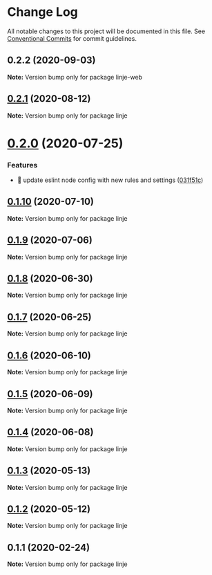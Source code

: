 # Change Log

All notable changes to this project will be documented in this file.
See [Conventional Commits](https://conventionalcommits.org) for commit guidelines.

## 0.2.2 (2020-09-03)

**Note:** Version bump only for package linje-web





## [0.2.1](https://github.com/Rektangel/quadrilateral/compare/linje@0.2.0...linje@0.2.1) (2020-08-12)

**Note:** Version bump only for package linje





# [0.2.0](https://github.com/Rektangel/quadrilateral/compare/linje@0.1.10...linje@0.2.0) (2020-07-25)


### Features

* 🎸 update eslint node config with new rules and settings ([031f51c](https://github.com/Rektangel/quadrilateral/commit/031f51c601c1b285505c27a9a1c7d573cc12af05))





## [0.1.10](https://github.com/Rektangel/quadrilateral/compare/linje@0.1.9...linje@0.1.10) (2020-07-10)

**Note:** Version bump only for package linje





## [0.1.9](https://github.com/Rektangel/quadrilateral/compare/linje@0.1.8...linje@0.1.9) (2020-07-06)

**Note:** Version bump only for package linje





## [0.1.8](https://github.com/Rektangel/quadrilateral/compare/linje@0.1.7...linje@0.1.8) (2020-06-30)

**Note:** Version bump only for package linje





## [0.1.7](https://github.com/Rektangel/quadrilateral/compare/linje@0.1.6...linje@0.1.7) (2020-06-25)

**Note:** Version bump only for package linje





## [0.1.6](https://github.com/Rektangel/quadrilateral/compare/linje@0.1.5...linje@0.1.6) (2020-06-10)

**Note:** Version bump only for package linje





## [0.1.5](https://github.com/Rektangel/quadrilateral/compare/linje@0.1.4...linje@0.1.5) (2020-06-09)

**Note:** Version bump only for package linje





## [0.1.4](https://github.com/Rektangel/quadrilateral/compare/linje@0.1.3...linje@0.1.4) (2020-06-08)

**Note:** Version bump only for package linje





## [0.1.3](https://github.com/Rektangel/quadrilateral/compare/linje@0.1.2...linje@0.1.3) (2020-05-13)

**Note:** Version bump only for package linje





## [0.1.2](https://github.com/Rektangel/quadrilateral/compare/linje@0.1.1...linje@0.1.2) (2020-05-12)

**Note:** Version bump only for package linje





## 0.1.1 (2020-02-24)

**Note:** Version bump only for package linje
